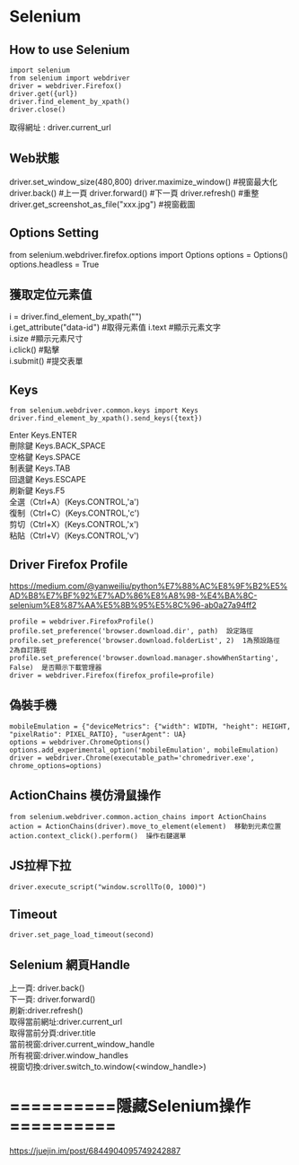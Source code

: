 # Selenium

## How to use Selenium
```
import selenium
from selenium import webdriver  
driver = webdriver.Firefox()  
driver.get({url})
driver.find_element_by_xpath()  
driver.close()
```
取得網址 : driver.current_url  

## Web狀態

driver.set_window_size(480,800)
driver.maximize_window()  #視窗最大化
driver.back()       #上一頁
driver.forward()    #下一頁
driver.refresh()    #重整
driver.get_screenshot_as_file("xxx.jpg")    #視窗截圖

## Options Setting 

from selenium.webdriver.firefox.options import Options
options = Options()
options.headless = True


## 獲取定位元素值    

i = driver.find_element_by_xpath("")  
i.get_attribute("data-id")  #取得元素值
i.text     #顯示元素文字  
i.size     #顯示元素尺寸  
i.click() #點擊  
i.submit() #提交表單  


## Keys  
```
from selenium.webdriver.common.keys import Keys
driver.find_element_by_xpath().send_keys({text})    
```
Enter Keys.ENTER  
刪除鍵 Keys.BACK_SPACE  
空格鍵 Keys.SPACE  
制表鍵 Keys.TAB  
回退鍵 Keys.ESCAPE  
刷新鍵 Keys.F5  
全選（Ctrl+A）(Keys.CONTROL,'a')  
復制（Ctrl+C）(Keys.CONTROL,'c')  
剪切（Ctrl+X）(Keys.CONTROL,'x')  
粘貼（Ctrl+V）(Keys.CONTROL,'v')  


## Driver Firefox Profile

https://medium.com/@yanweiliu/python%E7%88%AC%E8%9F%B2%E5%AD%B8%E7%BF%92%E7%AD%86%E8%A8%98-%E4%BA%8C-selenium%E8%87%AA%E5%8B%95%E5%8C%96-ab0a27a94ff2  

```
profile = webdriver.FirefoxProfile()  
profile.set_preference('browser.download.dir', path)  設定路徑  
profile.set_preference('browser.download.folderList', 2)  1為預設路徑   2為自訂路徑  
profile.set_preference('browser.download.manager.showWhenStarting', False)  是否顯示下載管理器
driver = webdriver.Firefox(firefox_profile=profile)
```

## 偽裝手機
```
mobileEmulation = {"deviceMetrics": {"width": WIDTH, "height": HEIGHT, "pixelRatio": PIXEL_RATIO}, "userAgent": UA}  
options = webdriver.ChromeOptions()  
options.add_experimental_option('mobileEmulation', mobileEmulation)  
driver = webdriver.Chrome(executable_path='chromedriver.exe', chrome_options=options)
```

## ActionChains 模仿滑鼠操作
```
from selenium.webdriver.common.action_chains import ActionChains  
action = ActionChains(driver).move_to_element(element)  移動到元素位置  
action.context_click().perform()  操作右鍵選單  
```

## JS拉桿下拉  
```
driver.execute_script("window.scrollTo(0, 1000)")
```

## Timeout  
```
driver.set_page_load_timeout(second)  
```

## Selenium 網頁Handle

上一頁: driver.back()  
下一頁: driver.forward()  
刷新:driver.refresh()  
取得當前網址:driver.current_url  
取得當前分頁:driver.title  
當前視窗:driver.current_window_handle  
所有視窗:driver.window_handles  
視窗切換:driver.switch_to.window(<window_handle>)

# ==========隱藏Selenium操作==========  
https://juejin.im/post/6844904095749242887


